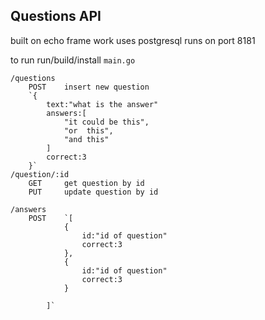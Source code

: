 ## Questions API
built on echo frame work
uses postgresql
runs on port 8181

to run run/build/install `main.go`

	/questions
		POST	insert new question
		`{
			text:"what is the answer"
			answers:[
				"it could be this",
				"or  this",
				"and this"
			]
			correct:3
		}`
	/question/:id	
		GET 	get question by id
		PUT 	update question by id

	/answers
		POST	`[
				{
					id:"id of question"
					correct:3
				},
				{
					id:"id of question"
					correct:3
				}

			]`
